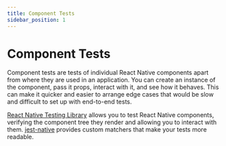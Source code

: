 ```yaml
---
title: Component Tests
sidebar_position: 1
---
```


# Component Tests

Component tests are tests of individual React Native components apart from where they are used in an application. You can create an instance of the component, pass it props, interact with it, and see how it behaves. This can make it quicker and easier to arrange edge cases that would be slow and difficult to set up with end-to-end tests.

[React Native Testing Library][react-native-testing-library] allows you to test React Native components, verifying the component tree they render and allowing you to interact with them. [jest-native][jest-native] provides custom matchers that make your tests more readable.

[react-native-testing-library]: https://callstack.github.io/react-native-testing-library/
[jest-native]: https://github.com/testing-library/jest-native#readme
